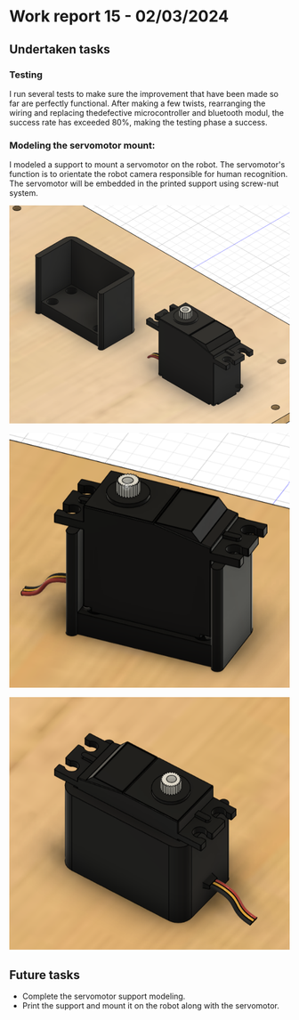 # Work report 15 - 02/03/2024

## Undertaken tasks

### Testing
I run several tests to make sure the improvement that have been made so far are perfectly functional. After making a few twists, rearranging the wiring and replacing thedefective microcontroller and bluetooth modul, the success rate has exceeded 80%, making the testing phase a success.

### Modeling the servomotor mount:
I modeled a support to mount a servomotor on the robot. The servomotor's function is to orientate the robot camera responsible for human recognition.
The servomotor will be embedded in the printed support using screw-nut system.

![Servo support](https://github.com/ProjectAliB/ProjectAli.github.io/blob/e5613ab89e751ac2e5e02ba467d9a8779deb0631/Ressources/Images%26Pictures/Week%2015/Screenshot%202024-04-03%20084323.png)

![Servo support](https://github.com/ProjectAliB/ProjectAli.github.io/blob/e5613ab89e751ac2e5e02ba467d9a8779deb0631/Ressources/Images%26Pictures/Week%2015/Screenshot%202024-04-03%20084552.png)

![Servo support](https://github.com/ProjectAliB/ProjectAli.github.io/blob/e5613ab89e751ac2e5e02ba467d9a8779deb0631/Ressources/Images%26Pictures/Week%2015/Screenshot%202024-04-03%20084726.png)

## Future tasks
- Complete the servomotor support modeling.
- Print the support and mount it on the robot along with the servomotor.
